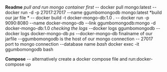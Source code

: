 **Readme**
*pull and run mongo container first*
-- docker pull mongo:latest 
-- docker run -d -p 27017:27017 --name ggumbomongodb mongo:latest
*build our jar file *
-- docker build -t  docker-mongo-db:1.0 .
-- docker run -p 9090:8080 --name docker-mongo-db --link ggumbomongodb:mongo -d docker-mongo-db:1.0
*checking the logs*
--docker logs ggumbomongodb
--docker logs docker-mongo-db
*ps*
--docker-mongo-db finalname of our jarfile
--ggumbomongodb is the host  of our mongo connection 
-- 27017 port to mongo connection 
--database name <anyname>
*bash*
 docker exec -it ggumbomongodb bash
 
 
 **Compose**
 -- alternatively create a docker compose file and run:docker-compose up 
 
